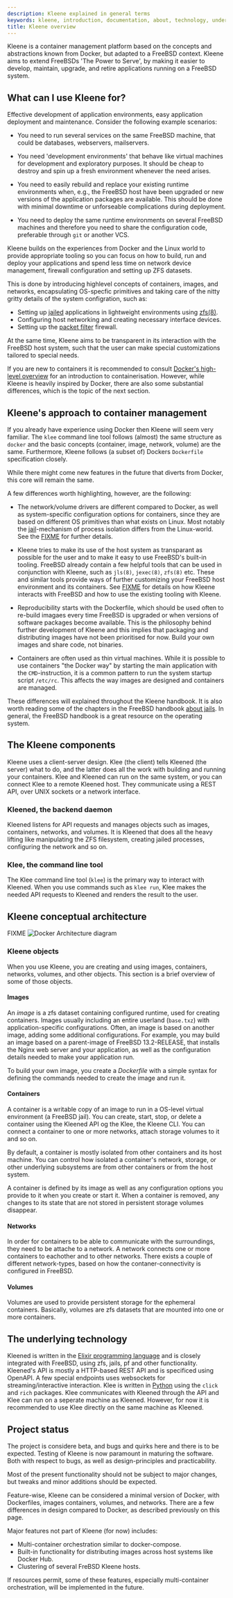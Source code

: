 ```yaml
---
description: Kleene explained in general terms
keywords: kleene, introduction, documentation, about, technology, understanding
title: Kleene overview
---
```


Kleene is a container management platform based on the concepts and abstractions
known from Docker, but adapted to a FreeBSD context.
Kleene aims to extend FreeBSDs 'The Power to Serve', by making it easier to develop,
maintain, upgrade, and retire applications running on a FreeBSD system.

## What can I use Kleene for?
Effective development of application environments, easy application deployment
and maintenance. Consider the following example scenarios:

- You need to run several services on the same FreeBSD machine, that could be databases,
  webservers, mailservers.

- You need 'development environments' that behave like virtual machines for development
  and exploratory purposes. It should be cheap to destroy and
  spin up a fresh environment whenever the need arises.

- You need to easily rebuild and replace your existing runtime environments when,
  e.g., the FreeBSD host have been upgraded or new versions of the application
  packages are available. This should be done with minimal downtime or unforseable
  complications during deployment.

- You need to deploy the same runtime environments on several FreeBSD machines and
  therefore you need to share the configuration code, preferable through `git` or
  another VCS.

Kleene builds on the experiences from Docker and the Linux world to provide appropriate
tooling so you can focus on how to build, run and deploy your applications and spend
less time on network device management, firewall configuration and setting up ZFS datasets.

This is done by introducing highlevel concepts of containers, images, and
networks, encapsulating OS-specfic primitives and taking care of the nitty gritty
details of the system configration, such as:

- Setting up [jailed](https://man.freebsd.org/cgi/man.cgi?query=jail&sektion=8) applications in lightweight environments using [zfs(8)](https://man.freebsd.org/cgi/man.cgi?query=zfs&sektion=8).
- Configuring host networking and creating necessary interface devices.
- Setting up the [packet filter](https://man.freebsd.org/cgi/man.cgi?query=pf&sektion=4) firewall.

At the same time, Kleene aims to be transparent in its interaction
with the FreeBSD host system, such that the user
can make special customizations tailored to special needs.

If you are new to containers it is recommended to consult
[Docker's high-level overview](https://docs.docker.com/get-started/overview/)
for an introduction to containerisation. However, while Kleene is heavily
inspired by Docker, there are also some substantial differences, which is
the topic of the next section.

## Kleene's approach to container management

If you already have experience using Docker then Kleene will seem very familiar.
The `klee` command line tool follows (almost) the same structure as `docker` and
the basic concepts (container, image, network, volume) are the same.
Furthermore, Kleene follows (a subset of) Dockers `Dockerfile` specification closely.

While there might come new features in the future that diverts from Docker,
this core will remain the same.

A few differences worth highlighting, however, are the following:

- The network/volume drivers are different compared to Docker,
  as well as system-specific configuration options for containers,
  since they are based on different OS primitives than what exists on Linux.
  Most notably the [jail](https://man.freebsd.org/cgi/man.cgi?query=jail&sektion=8)-mechanism
  of process isolation differs from the Linux-world.
  See the [FIXME]() for further details.

- Kleene tries to make its use of the host system as transparant as possible
  for the user and to make it easy to use FreeBSD's built-in tooling.
  FreeBSD already contain a few helpful tools that can be used in conjunction
  with Kleene, such as `jls(8)`, `jexec(8)`, `zfs(8)` etc.
  These and similar tools provide ways of further customizing your FreeBSD
  host environment and its containers. See [FIXME]() for details on how Kleene
  interacts with FreeBSD and how to use the existing tooling with Kleene.

- Reproducibility starts with the Dockerfile, which should be used often
  to re-build imagaes every time FreeBSD is upgraded or when versions of software
  packages become available. This is the philosophy behind further development of
  Kleene and this implies that packaging and distributing images have not been
  prioritised for now. Build your own images and share code, not binaries.

- Containers are often used as thin virtual machines. While it is possible to use
  containers "the Docker way" by starting the main application with the `CMD`-instruction,
  it is a common pattern to run the system startup script `/etc/rc`.
  This affects the way images are designed and containers are managed.

These differences will explained throughout the Kleene handbook.
It is also worth reading some of the chapters in the FreeBSD handbook
[about jails](https://docs.freebsd.org/en/books/handbook/jails/).
In general, the FreeBSD handbook is a great resource on the operating system.

## The Kleene components

Kleene uses a client-server design. Klee (the client) tells Kleened (the server)
what to do, and the latter does all the work with building and running your containers.
Klee and Kleened can run on the same system, or you can connect Klee to a remote
Kleened host. They communicate using a REST API, over UNIX sockets or a network interface.

### Kleened, the backend daemon

Kleened listens for API requests and manages objects such as images, containers,
networks, and volumes. It is Kleened that does all the heavy lifting like manipulating
the ZFS filesystem, creating jailed processes, configuring the network and so on.

### Klee, the command line tool

The Klee command line tool (`klee`) is the primary way to interact
with Kleened. When you use commands such as `klee run`, Klee makes the needed
API requests to Kleened and renders the result to the user.

## Kleene conceptual architecture

FIXME
![Docker Architecture diagram](/engine/images/architecture.svg)

### Kleene objects

When you use Kleene, you are creating and using images, containers, networks,
volumes, and other objects. This section is a brief overview of some
of those objects.

#### Images

An _image_ is a zfs dataset containing configured runtime, used for creating containers.
Images usually including an entire userland (`base.txz`) with application-specific
configurations. Often, an image is based on another image, adding some additional
configurations. For example, you may build an image based on a parent-image of
FreeBSD 13.2-RELEASE, that installs the Nginx web server and your application,
as well as the configuration details needed to make your application run.

To build your own image, you create a _Dockerfile_
with a simple syntax for defining the commands needed to create the image and run
it.

#### Containers

A container is a writable copy of an image to run in a OS-level virtual environment
(a FreeBSD jail). You can create, start, stop, or delete a container using
the Kleened API og the Klee, the Kleene CLI.
You can connect a container to one or more networks, attach storage volumes to it
and so on.

By default, a container is mostly isolated from other containers and
its host machine. You can control how isolated a container's network, storage,
or other underlying subsystems are from other containers or from the host
system.

A container is defined by its image as well as any configuration options you
provide to it when you create or start it. When a container is removed,
any changes to its state that are not stored in persistent storage volumes disappear.

#### Networks

In order for containers to be able to communicate with the surroundings,
they need to be attache to a network. A network connects one or more containers
to eachother and to other networks. There exists a couple of different network-types,
based on how the contaner-connectivity is configured in FreeBSD.

#### Volumes

Volumes are used to provide persistent storage for the ephemeral containers.
Basically, volumes are zfs datasets that are mounted into one or more containers.

## The underlying technology

Kleened is written in the [Elixir programming language](https://elixir-lang.org/)
and is closely integrated with FreeBSD, using zfs, jails, pf and other functionality.
Kleened's API is mostly a HTTP-based REST API and is specificed using OpenAPI.
A few special endpoints uses websockets for streaming/interactive interaction.
Klee is written in [Python](https://www.python.org/) using the `click` and `rich`
packages. Klee communicates with Kleened through the API and Klee can run on a
seperate machine as Kleened. However, for now it is recommended to use Klee
directly on the same machine as Kleened.

## Project status

The project is considere beta, and bugs and quirks here and there is to be expected.
Testing of Kleene is now paramount in maturing the software.
Both with respect to bugs, as well as design-principles and practicability.

Most of the present functionality should not be subject to major changes, but tweaks
and minor additions should be expected.

Feature-wise, Kleene can be considered a minimal version of Docker, with Dockerfiles,
images containers, volumes, and networks. There are a few differences in design
compared to Docker, as described previously on this page.

Major features not part of Kleene (for now) includes:

- Multi-container orchestration similar to docker-compose.
- Built-in functionality for distributing images across host systems like
  Docker Hub.
- Clustering of several FreBSD Kleene hosts.

If resources permit, some of these features, especially multi-container orchestration,
will be implemented in the future.
